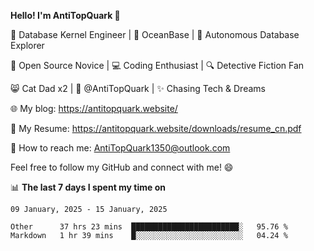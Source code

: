 
**Hello! I'm AntiTopQuark 👋**

🔧 Database Kernel Engineer | 🌊 OceanBase | 🤖 Autonomous Database Explorer

🌱 Open Source Novice | 💻 Coding Enthusiast | 🔍 Detective Fiction Fan

😸 Cat Dad x2 | 🎉 @AntiTopQuark | ✨ Chasing Tech & Dreams

🌐 My blog: https://antitopquark.website/

📄 My Resume: https://antitopquark.website/downloads/resume_cn.pdf

📧 How to reach me: AntiTopQuark1350@outlook.com

Feel free to follow my GitHub and connect with me! 😄

📊 **The last 7 days I spent my time on** 

<!--START_SECTION:waka-->
```text
09 January, 2025 - 15 January, 2025

Other      37 hrs 23 mins  ████████████████████████░   95.76 % 
Markdown   1 hr 39 mins    █░░░░░░░░░░░░░░░░░░░░░░░░   04.24 %
```
<!--END_SECTION:waka-->


